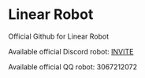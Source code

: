 # Linear Robot

Official Github for Linear Robot

Available official Discord robot: [INVITE](https://discord.com/oauth2/authorize?client_id=1106824253833220126&permissions=0&scope=bot)

Available official QQ robot: 3067212072
